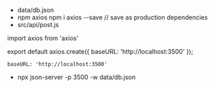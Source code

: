 - data/db.json 
- npm axios 
    npm i axios --save // save as production dependencies
- src/api/post.js

import axios from 'axios'

export default axios.create({
    baseURL: 'http://localhost:3500'
}); 


    baseURL: 'http://localhost:3500'

- npx json-server -p 3500 -w data/db.json 


